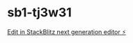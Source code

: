# sb1-tj3w31

[Edit in StackBlitz next generation editor ⚡️](https://stackblitz.com/~/github.com/vampire9012/sb1-tj3w31)